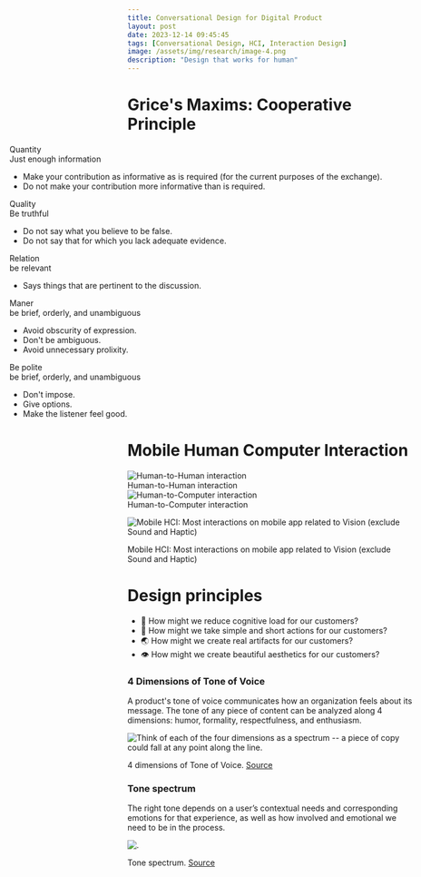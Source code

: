 ```yaml
---
title: Conversational Design for Digital Product
layout: post
date: 2023-12-14 09:45:45
tags: [Conversational Design, HCI, Interaction Design]
image: /assets/img/research/image-4.png
description: "Design that works for human"
---
```


# Grice's Maxims: Cooperative Principle

<section class="row" style="width: calc(100vw - 40px);
  margin-left: calc(-50vw + 50% + 20px);">
    <div class="col col-4 col-d-6 col-t-12">
    <div class="cv-card">
        <div class="title">Quantity</div>
        Just enough information
        <ul style="color: $gray-blue;">
            <li>Make your contribution as informative as is required (for the current purposes of the exchange).</li>
            <li>Do not make your contribution more informative than is required.</li>
        </ul>
    </div>
    </div>
    <div class="col col-4 col-d-6 col-t-12">
    <div class="cv-card">
        <div class="title">Quality</div>
        Be truthful
        <ul>
            <li>Do not say what you believe to be false.</li>
            <li>Do not say that for which you lack adequate evidence.</li>
        </ul>
    </div>
    </div>
    <div class="col col-4 col-d-6 col-t-12">
    <div class="cv-card">
        <div class="title">Relation</div>
        be relevant
        <ul>
            <li>Says things that are pertinent to the discussion.</li>       
        </ul>
    </div>
    </div>
    <div class="col col-4 col-d-6 col-t-12">
    <div class="cv-card">
        <div class="title">Maner</div>
        be brief, orderly, and unambiguous
        <ul>
            <li>Avoid obscurity of expression.</li>
            <li>Don't be ambiguous.</li>
            <li>Avoid unnecessary prolixity.</li>  
        </ul>
    </div>
    </div>
    <div class="col col-4 col-d-6 col-t-12">
    <div class="cv-card">
        <div class="title">Be polite</div>
        be brief, orderly, and unambiguous
        <ul>
            <li>Don't impose.</li>
            <li>Give options.</li>
            <li>Make the listener feel good.</li>  
        </ul>
    </div>
    </div>
</section>

# Mobile Human Computer Interaction

<div class="side-by-side">
    <div class="toleft">
        <img class="image" src="/assets/img/research/image-human2human.png" alt="Human-to-Human interaction">
        <figcaption class="caption">Human-to-Human interaction</figcaption>
    </div>
    <div class="toright">
        <img class="image" src="/assets/img/research/image-human2computer.png" alt="Human-to-Computer interaction">
        <figcaption class="caption">Human-to-Computer interaction</figcaption>
    </div>
</div>

![Mobile HCI: Most interactions on mobile app related to Vision (exclude Sound and Haptic)](/assets/img/research/image-mobile-hci.png)

<figcaption>Mobile HCI: Most interactions on mobile app related to Vision (exclude Sound and Haptic)</figcaption>

# Design principles

- 🧠 How might we reduce cognitive load for our customers?
- 🐎 How might we take simple and short actions for our customers?
- 🌏 How might we create real artifacts for our customers?
- 👁️ How might we create beautiful aesthetics for our customers?

### 4 Dimensions of Tone of Voice

A product's tone of voice communicates how an organization feels about its message. The tone of any piece of content can be analyzed along 4 dimensions: humor, formality, respectfulness, and enthusiasm.

![Think of each of the four dimensions as a spectrum -- a piece of copy could fall at any point along the line.](https://media.nngroup.com/media/editor/2023/08/02/tone-of-voice-poster-article-visual_15-1.jpg)

<figcaption class="caption">4 dimensions of Tone of Voice. <a href="https://www.nngroup.com/articles/tone-of-voice-dimensions">Source</a></figcaption>

### Tone spectrum

The right tone depends on a user’s contextual needs and corresponding emotions for that experience, as well as how involved and emotional we need to be in the process.

![.](https://spectrum.adobe.com/static/images1x/voice-and-tone_tone_desktop@2x_1649700528560.png)

<figcaption class="caption">Tone spectrum. <a href="https://spectrum.adobe.com/page/voice-and-tone/">Source</a></figcaption>
